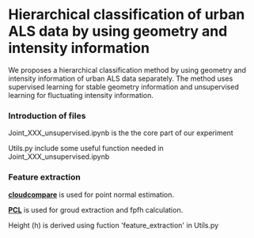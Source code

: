 # Hierarchical classification of urban ALS data by using geometry and intensity information
We proposes a hierarchical classification method by using geometry and intensity information of urban ALS data separately. The method uses supervised learning for stable geometry information and unsupervised learning for fluctuating intensity information.

### Introduction of files
Joint_XXX_unsupervised.ipynb is the the core part of our experiment 

Utils.py include some useful function needed in Joint_XXX_unsupervised.ipynb

### Feature extraction
[**cloudcompare**](https://www.danielgm.net/cc/) is used for point normal estimation.  

[**PCL**](http://pointclouds.org/) is used for groud extraction and fpfh calculation.

Height (h) is derived using fuction 'feature_extraction' in Utils.py
